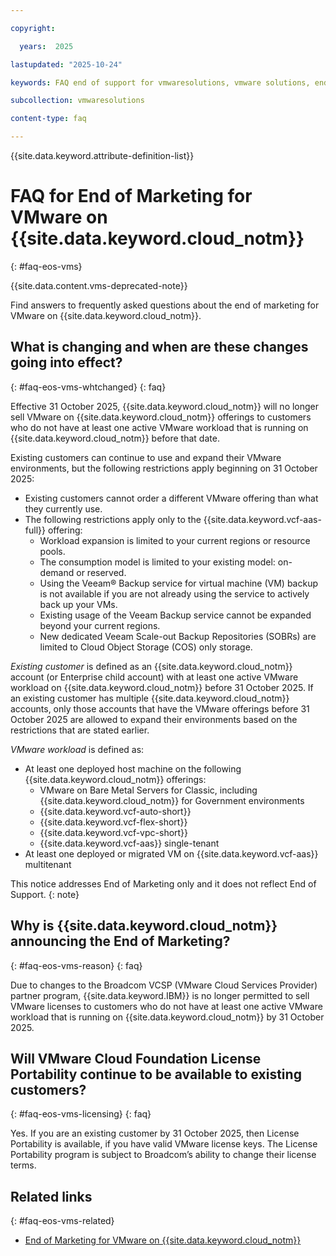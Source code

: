```yaml
---

copyright:

  years:  2025

lastupdated: "2025-10-24"

keywords: FAQ end of support for vmwaresolutions, vmware solutions, end of marketing, end of support

subcollection: vmwaresolutions

content-type: faq

---
```


{{site.data.keyword.attribute-definition-list}}

# FAQ for End of Marketing for VMware on {{site.data.keyword.cloud_notm}}
{: #faq-eos-vms}

{{site.data.content.vms-deprecated-note}}

Find answers to frequently asked questions about the end of marketing for VMware on {{site.data.keyword.cloud_notm}}.

## What is changing and when are these changes going into effect?
{: #faq-eos-vms-whtchanged}
{: faq}

Effective 31 October 2025, {{site.data.keyword.cloud_notm}} will no longer sell VMware on {{site.data.keyword.cloud_notm}} offerings to customers who do not have at least one active VMware workload that is running on {{site.data.keyword.cloud_notm}} before that date.

Existing customers can continue to use and expand their VMware environments, but the following restrictions apply beginning on 31 October 2025:

* Existing customers cannot order a different VMware offering than what they currently use.
* The following restrictions apply only to the {{site.data.keyword.vcf-aas-full}} offering:
   * Workload expansion is limited to your current regions or resource pools.
   * The consumption model is limited to your existing model: on-demand or reserved.
   * Using the Veeam® Backup service for virtual machine (VM) backup is not available if you are not already using the service to actively back up your VMs.
   * Existing usage of the Veeam Backup service cannot be expanded beyond your current regions.
   * New dedicated Veeam Scale-out Backup Repositories (SOBRs) are limited to Cloud Object Storage (COS) only storage.

*Existing customer* is defined as an {{site.data.keyword.cloud_notm}} account (or Enterprise child account) with at least one active VMware workload on {{site.data.keyword.cloud_notm}} before 31 October 2025. If an existing customer has multiple {{site.data.keyword.cloud_notm}} accounts, only those accounts that have the VMware offerings before 31 October 2025 are allowed to expand their environments based on the restrictions that are stated earlier.

*VMware workload* is defined as:

* At least one deployed host machine on the following {{site.data.keyword.cloud_notm}} offerings:
   * VMware on Bare Metal Servers for Classic, including {{site.data.keyword.cloud_notm}} for Government environments
   * {{site.data.keyword.vcf-auto-short}}
   * {{site.data.keyword.vcf-flex-short}}
   * {{site.data.keyword.vcf-vpc-short}}
   * {{site.data.keyword.vcf-aas}} single-tenant
* At least one deployed or migrated VM on {{site.data.keyword.vcf-aas}} multitenant

This notice addresses End of Marketing only and it does not reflect End of Support.
{: note}

## Why is {{site.data.keyword.cloud_notm}} announcing the End of Marketing?
{: #faq-eos-vms-reason}
{: faq}

Due to changes to the Broadcom VCSP (VMware Cloud Services Provider) partner program, {{site.data.keyword.IBM}} is no longer permitted to sell VMware licenses to customers who do not have at least one active VMware workload that is running on {{site.data.keyword.cloud_notm}} by 31 October 2025.

## Will VMware Cloud Foundation License Portability continue to be available to existing customers?
{: #faq-eos-vms-licensing}
{: faq}

Yes. If you are an existing customer by 31 October 2025, then License Portability is available, if you have valid VMware license keys. The License Portability program is subject to Broadcom’s ability to change their license terms.

## Related links
{: #faq-eos-vms-related}

* [End of Marketing for VMware on {{site.data.keyword.cloud_notm}}](/docs/vmwaresolutions?topic=vmwaresolutions-eos-vms)
